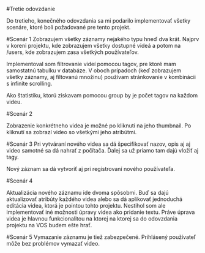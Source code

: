 #Tretie odovzdanie

Do tretieho, konečného odovzdania sa mi podarilo implementovať všetky scenáre,
ktoré boli požadované pre tento projekt. 


#Scenár 1
Zobrazujem všetky záznamy nejakého typu hneď dva krát. Najprv v koreni projektu, kde zobrazujem 
všetky dostupné videá a potom na /users, kde zobrazujem zasa všetkých používateľov. 


Implementoval som filtrovanie videí pomocou tagov, pre ktoré mam samostatnú tabulku v databáze. 
V oboch prípadoch (keď zobrazujem všetky záznamy, aj filtovanú množinu) používam stránkovanie
v kombinácii s infinite scrolling. 

Ako štatistiku, ktorú ziskavam pomocou group by je počet tagov na každom videu. 

#Scenár 2

Zobrazenie konkrétneho videa je možné po kliknutí na jeho thumbnail. Po kliknutí sa zobrazí 
video so všetkými jeho atribútmi.

#Scenár 3
Pri vytváraní nového videa sa dá špecifikovať nazov, opis aj aj video samotné sa dá nahrať 
z počítača. Ďalej sa už priamo tam dajú vložiť aj tagy. 


Nový záznam sa dá vytvoriť aj pri registrovaní nového používateľa.

#Scenár 4

Aktualizácia nového záznamu ide dvoma spôsobmi. Buď sa dajú aktualizovať atribúty každého
videa alebo sa dá aplikovať jednoduchá editácia videa, ktorá je pointou tohto projektu. Nestihol 
som ale implementovať iné možnosti úpravy videa ako pridanie textu. Práve úprava videa je 
hlavnou funkcionalitou na ktorej na ktorej sa do odovzdania projektu na VOS budem ešte hrať.

#Scenár 5
Vymazanie záznamu je tiež zabezpečené. Prihlásený používateľ môže bez problémov vymazať 
video.